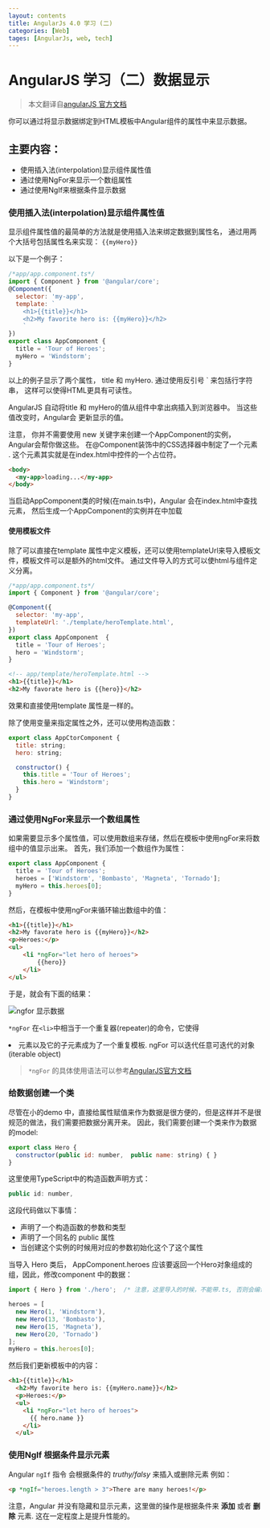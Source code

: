 ```yaml
---
layout: contents
title: AngularJs 4.0 学习 (二)
categories: [Web]
tages: [AngularJs, web, tech]
---
```

# AngularJS 学习（二）数据显示
> 本文翻译自[angularJS 官方文档](https://angular.io/docs/ts/latest/guide/displaying-data.html)

你可以通过将显示数据绑定到HTML模板中Angular组件的属性中来显示数据。

## 主要内容：

* 使用插入法(interpolation)显示组件属性值
* 通过使用NgFor来显示一个数组属性
* 通过使用NgIf来根据条件显示数据

### 使用插入法(interpolation)显示组件属性值

显示组件属性值的最简单的方法就是使用插入法来绑定数据到属性名， 通过用两个大括号包括属性名来实现： `{{myHero}}`

以下是一个例子：

```javascript
/*app/app.component.ts*/
import { Component } from '@angular/core';
@Component({
  selector: 'my-app',
  template: `
    <h1>{{title}}</h1>
    <h2>My favorite hero is: {{myHero}}</h2>
    `
})
export class AppComponent {
  title = 'Tour of Heroes';
  myHero = 'Windstorm';
}
```

以上的例子显示了两个属性， title 和 myHero.
通过使用反引号 ` 来包括行字符串， 这样可以使得HTML更具有可读性。

AngularJS 自动将title 和 myHero的值从组件中拿出病插入到浏览器中。 当这些值改变时，Angular会 更新显示的值。

注意， 你并不需要使用 new 关键字来创建一个AppComponent的实例， Angular会帮你做这些。
在@Component装饰中的CSS选择器中制定了一个元素 <my-app>. 这个元素其实就是在index.html中控件的一个占位符。

```html
<body>
  <my-app>loading...</my-app>
</body>
```

当启动AppComponent类的时候(在main.ts中)，Angular 会在index.html中查找<my-app>元素， 然后生成一个AppComponent的实例并在<my-app>中加载

#### 使用模板文件

除了可以直接在template 属性中定义模板，还可以使用templateUrl来导入模板文件，模板文件可以是额外的html文件。 通过文件导入的方式可以使html与组件定义分离。

```javascript
/*app/app.component.ts*/
import { Component } from '@angular/core';

@Component({
  selector: 'my-app',
  templateUrl: './template/heroTemplate.html',
})
export class AppComponent  { 
  title = 'Tour of Heroes';
  hero = 'Windstorm';
}
```

```html
<!-- app/template/heroTemplate.html -->
<h1>{{title}}</h1>
<h2>My favorate hero is {{hero}}</h2>
```

效果和直接使用template 属性是一样的。

除了使用变量来指定属性之外，还可以使用构造函数：

```javascript
export class AppCtorComponent {
  title: string;
  hero: string;

  constructor() {
    this.title = 'Tour of Heroes';
    this.hero = 'Windstorm';
  }
}
```

### 通过使用NgFor来显示一个数组属性

如果需要显示多个属性值，可以使用数组来存储，然后在模板中使用ngFor来将数组中的值显示出来。 首先，我们添加一个数组作为属性：
```javascript
export class AppComponent {
  title = 'Tour of Heroes';
  heroes = ['Windstorm', 'Bombasto', 'Magneta', 'Tornado'];
  myHero = this.heroes[0];
}
```

然后，在模板中使用ngFor来循环输出数组中的值： 
```html
<h1>{{title}}</h1>
<h2>My favorate hero is {{myHero}}</h2>
<p>Heroes:</p>
<ul>
    <li *ngFor="let hero of heroes">
        {{hero}}
    </li>
</ul>
```

于是，就会有下面的结果：

![ngfor 显示数据]({{site.asseturl}}/AngularyjsLearn/using-ngfor.png?raw=true)

`*ngFor` 在`<li>`中相当于一个重复器(repeater)的命令，它使得<li>元素以及它的子元素成为了一个重复模板. ngFor 可以迭代任意可迭代的对象(iterable object)
> `*ngFor` 的具体使用语法可以参考[AngularJS官方文档](https://angular.io/docs/ts/latest/guide/template-syntax.html#!#ngFor)

### 给数据创建一个类
尽管在小的demo 中，直接给属性赋值来作为数据是很方便的，但是这样并不是很规范的做法，我们需要把数据分离开来。
因此，我们需要创建一个类来作为数据的model:

```javascript
export class Hero {
  constructor(public id: number,  public name: string) { }
}
```
这里使用TypeScript中的构造函数声明方式：

```javascript
public id: number,
```

这段代码做以下事情：
* 声明了一个构造函数的参数和类型
* 声明了一个同名的 public 属性
* 当创建这个实例的时候用对应的参数初始化这个了这个属性

当导入 Hero 类后， AppComponent.heroes 应该要返回一个Hero对象组成的组，因此，修改component 中的数据：

```javascript
import { Hero } from './hero';  /* 注意，这里导入的时候，不能带.ts, 否则会编译失败*/

heroes = [
  new Hero(1, 'Windstorm'),
  new Hero(13, 'Bombasto'),
  new Hero(15, 'Magneta'),
  new Hero(20, 'Tornado')
];
myHero = this.heroes[0];
```

然后我们更新模板中的内容：

```html
<h1>{{title}}</h1>
  <h2>My favorite hero is: {{myHero.name}}</h2>
  <p>Heroes:</p>
  <ul>
    <li *ngFor="let hero of heroes">
      {{ hero.name }}
    </li>
  </ul>
```

### 使用NgIf 根据条件显示元素

Angular `ngIf` 指令 会根据条件的 *truthy/falsy* 来插入或删除元素
例如：

```html
<p *ngIf="heroes.length > 3">There are many heroes!</p>
```

注意，Angular 并没有隐藏和显示元素，这里做的操作是根据条件来 **添加** 或者 **删除** 元素. 这在一定程度上是提升性能的。

